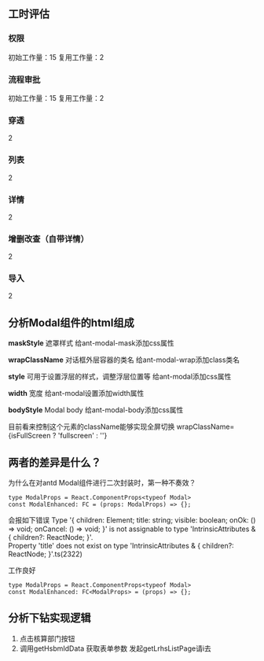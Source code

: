
## 工时评估

### 权限
初始工作量：15
复用工作量：2

### 流程审批
初始工作量：15
复用工作量：2

### 穿透
2

### 列表
2

### 详情
2

### 增删改查（自带详情）
2

### 导入
2


## 分析Modal组件的html组成
**maskStyle**
遮罩样式
给ant-modal-mask添加css属性

**wrapClassName**
对话框外层容器的类名
给ant-modal-wrap添加class类名

**style**
可用于设置浮层的样式，调整浮层位置等
给ant-modal添加css属性

**width**
宽度
给ant-modal设置添加width属性

**bodyStyle**
Modal body
给ant-modal-body添加css属性

目前看来控制这个元素的className能够实现全屏切换
wrapClassName={isFullScreen ? 'fullscreen' : ''}

## 两者的差异是什么？
为什么在对antd Modal组件进行二次封装时，第一种不奏效？
```tsx
type ModalProps = React.ComponentProps<typeof Modal>
const ModalEnhanced: FC = (props: ModalProps) => {};
```
会报如下错误
Type '{ children: Element; title: string; visible: boolean; onOk: () => void; onCancel: () => void; }' is not assignable to type 'IntrinsicAttributes & { children?: ReactNode; }'.  
Property 'title' does not exist on type 'IntrinsicAttributes & { children?: ReactNode; }'.ts(2322)

工作良好
```
type ModalProps = React.ComponentProps<typeof Modal>
const ModalEnhanced: FC<ModalProps> = (props) => {};
```
## 分析下钻实现逻辑
1. 点击核算部门按钮
2. 调用getHsbmIdData
	获取表单参数
	发起getLrhsListPage请i去
	

<!--stackedit_data:
eyJoaXN0b3J5IjpbLTE1MzcyNTQwODksLTQzNTQ5MTQ2MCwzND
Y3MjIxNTUsMTYwNDIwODc1MywtMTk5NzAwMDYyMywtNjc4OTk4
NjAxLC0xNTQzOTI3OTEsLTEzMTU1OTU0NTQsLTI0MDc2NTYyOC
wtNDc4MjkwNzcwLDE4ODg5NjIyNjgsODAzOTAzMDkwLDE5NjY4
MzU5ODUsLTMxOTI2NDIyNywxOTk1NjU0MzUxLC0xNzc1NDc2OD
M5XX0=
-->